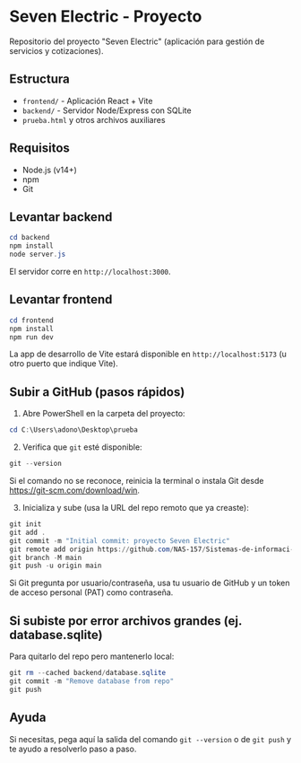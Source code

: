 # Seven Electric - Proyecto

Repositorio del proyecto "Seven Electric" (aplicación para gestión de servicios y cotizaciones).

## Estructura
- `frontend/` - Aplicación React + Vite
- `backend/` - Servidor Node/Express con SQLite
- `prueba.html` y otros archivos auxiliares

## Requisitos
- Node.js (v14+)
- npm
- Git

## Levantar backend
```powershell
cd backend
npm install
node server.js
```
El servidor corre en `http://localhost:3000`.

## Levantar frontend
```powershell
cd frontend
npm install
npm run dev
```
La app de desarrollo de Vite estará disponible en `http://localhost:5173` (u otro puerto que indique Vite).

## Subir a GitHub (pasos rápidos)
1. Abre PowerShell en la carpeta del proyecto:
```powershell
cd C:\Users\adono\Desktop\prueba
```
2. Verifica que `git` esté disponible:
```powershell
git --version
```
Si el comando no se reconoce, reinicia la terminal o instala Git desde https://git-scm.com/download/win.

3. Inicializa y sube (usa la URL del repo remoto que ya creaste):
```powershell
git init
git add .
git commit -m "Initial commit: proyecto Seven Electric"
git remote add origin https://github.com/NAS-157/Sistemas-de-informaci-n.git
git branch -M main
git push -u origin main
```
Si Git pregunta por usuario/contraseña, usa tu usuario de GitHub y un token de acceso personal (PAT) como contraseña.

## Si subiste por error archivos grandes (ej. database.sqlite)
Para quitarlo del repo pero mantenerlo local:
```powershell
git rm --cached backend/database.sqlite
git commit -m "Remove database from repo"
git push
```

## Ayuda
Si necesitas, pega aquí la salida del comando `git --version` o de `git push` y te ayudo a resolverlo paso a paso.
